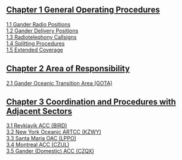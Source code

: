 ## [Chapter 1 General Operating Procedures](chap1.md)

[1.1 Gander Radio Positions](chap1.md/#11-gander-radio-positions)<br>
[1.2 Gander Delivery Positions](chap1.md/#12-gander-delivery-positions)<br>
[1.3 Radiotelephony Callsigns](chap1.md/#13-radiotelephony-callsigns)<br>
[1.4 Splitting Procedures](chap1.md/#14-splitting-procedures)<br>
[1.5 Extended Coverage](chap1.md/#15-extended-coverage)<br>

## [Chapter 2 Area of Responsibility](chap2.md)

[2.1 Gander Oceanic Transition Area (GOTA)](chap2.md/#21-gander-oceanic-transition-area-gota)<br>

## [Chapter 3 Coordination and Procedures with Adjacent Sectors](chap3.md)

[3.1 Reykjavik ACC (BIRD)](chap3.md/#31-reykjavik-acc-bird)<br>
[3.2 New York Oceanic ARTCC (KZWY)](chap3.md/#32-new-york-oceanic-artcc-kzwy)<br>
[3.3 Santa Maria OAC (LPPO)](chap3.md/#33-santa-maria-oac-lppo)<br>
[3.4 Montreal ACC (CZUL)](chap3.md/#34-montreal-acc-czul)<br>
[3.5 Gander (Domestic) ACC (CZQX)](chap3.md/#35-gander-domestic-acc-czqx)<br>
